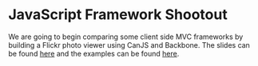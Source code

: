 # JavaScript Framework Shootout

We are going to begin comparing some client side MVC frameworks by building a Flickr photo viewer using CanJS and Backbone. The slides can be found [here](http://yycjs.com/framework-shootout) and the examples can be found [here](https://github.com/yycjs/framework-shootout/tree/gh-pages/examples).



